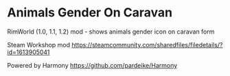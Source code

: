 # Animals Gender On Caravan

RimWorld (1.0, 1.1, 1.2) mod - shows animals gender icon on caravan form

Steam Workshop mod https://steamcommunity.com/sharedfiles/filedetails/?id=1613905041

Powered by Harmony https://github.com/pardeike/Harmony
